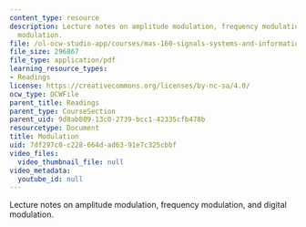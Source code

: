 ```yaml
---
content_type: resource
description: Lecture notes on amplitude modulation, frequency modulation, and digital
  modulation.
file: /ol-ocw-studio-app/courses/mas-160-signals-systems-and-information-for-media-technology-fall-2007/7df297c0c228664dad6391e7c325cbbf_1210_modulation.pdf
file_size: 296867
file_type: application/pdf
learning_resource_types:
- Readings
license: https://creativecommons.org/licenses/by-nc-sa/4.0/
ocw_type: OCWFile
parent_title: Readings
parent_type: CourseSection
parent_uid: 9d8ab809-13c0-2739-bcc1-42335cfb478b
resourcetype: Document
title: Modulation
uid: 7df297c0-c228-664d-ad63-91e7c325cbbf
video_files:
  video_thumbnail_file: null
video_metadata:
  youtube_id: null
---
```

Lecture notes on amplitude modulation, frequency modulation, and digital modulation.